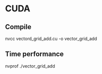 # CUDA

## Compile

nvcc vectord_grid_add.cu -o vector_grid_add

## Time performance

nvprof ./vector_grid_add
